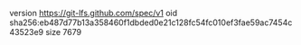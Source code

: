 version https://git-lfs.github.com/spec/v1
oid sha256:eb487d77b13a358460f1dbded0e21c128fc54fc010ef3fae59ac7454c43523e9
size 7679
